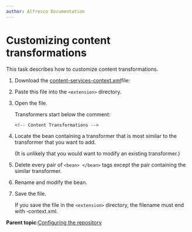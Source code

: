 ```yaml
---
author: Alfresco Documentation
---
```


# Customizing content transformations

This task describes how to customize content transformations.

1.  Download the [content-services-context.xml](http://dev.alfresco.com/resource/AlfrescoOne/5.1/configuration/alfresco/content-services-context.xml)file:

2.  Paste this file into the `<extension>` directory.

3.  Open the file.

    Transformers start below the comment:

    ```
    <!-- Content Transformations -->
    ```

4.  Locate the bean containing a transformer that is most similar to the transformer that you want to add.

    \(It is unlikely that you would want to modify an existing transformer.\)

5.  Delete every pair of `<bean> </bean>` tags except the pair containing the similar transformer.

6.  Rename and modify the bean.

7.  Save the file.

    If you save the file in the `<extension>` directory, the filename must end with ‑context.xml.


**Parent topic:**[Configuring the repository](../concepts/intro-core.md)

